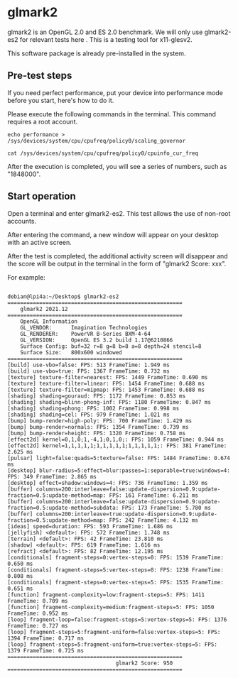# glmark2

glmark2 is an OpenGL 2.0 and ES 2.0 benchmark.
We will only use glmark2-es2 for relevant tests here . This is a testing tool for x11-glesv2. 

This software package is already pre-installed in the system.

## Pre-test steps

If you need perfect performance, put your device into performance mode before you start, here's how to do it.


Please execute the following commands in the terminal. This command requires a root account.
```
echo performance >  /sys/devices/system/cpu/cpufreq/policy0/scaling_governor 

cat /sys/devices/system/cpu/cpufreq/policy0/cpuinfo_cur_freq
```

After the execution is completed, you will see a series of numbers, such as "1848000".


## Start operation


Open a terminal and enter glmark2-es2. This test allows the use of non-root accounts.

After entering the command, a new window will appear on your desktop with an active screen.


After the test is completed, the additional activity screen will disappear and the score will be output in the terminal in the form of "glmark2 Score: xxx".


For example:

```

debian@lpi4a:~/Desktop$ glmark2-es2
=======================================================
    glmark2 2021.12
=======================================================
    OpenGL Information
    GL_VENDOR:      Imagination Technologies
    GL_RENDERER:    PowerVR B-Series BXM-4-64
    GL_VERSION:     OpenGL ES 3.2 build 1.17@6210866
    Surface Config: buf=32 r=8 g=8 b=8 a=8 depth=24 stencil=8
    Surface Size:   800x600 windowed
=======================================================
[build] use-vbo=false: FPS: 513 FrameTime: 1.949 ms
[build] use-vbo=true: FPS: 1367 FrameTime: 0.732 ms
[texture] texture-filter=nearest: FPS: 1449 FrameTime: 0.690 ms
[texture] texture-filter=linear: FPS: 1454 FrameTime: 0.688 ms
[texture] texture-filter=mipmap: FPS: 1453 FrameTime: 0.688 ms
[shading] shading=gouraud: FPS: 1172 FrameTime: 0.853 ms
[shading] shading=blinn-phong-inf: FPS: 1180 FrameTime: 0.847 ms
[shading] shading=phong: FPS: 1002 FrameTime: 0.998 ms
[shading] shading=cel: FPS: 979 FrameTime: 1.021 ms
[bump] bump-render=high-poly: FPS: 700 FrameTime: 1.429 ms
[bump] bump-render=normals: FPS: 1354 FrameTime: 0.739 ms
[bump] bump-render=height: FPS: 1320 FrameTime: 0.758 ms
[effect2d] kernel=0,1,0;1,-4,1;0,1,0;: FPS: 1059 FrameTime: 0.944 ms
[effect2d] kernel=1,1,1,1,1;1,1,1,1,1;1,1,1,1,1;: FPS: 381 FrameTime: 2.625 ms
[pulsar] light=false:quads=5:texture=false: FPS: 1484 FrameTime: 0.674 ms
[desktop] blur-radius=5:effect=blur:passes=1:separable=true:windows=4: FPS: 349 FrameTime: 2.865 ms
[desktop] effect=shadow:windows=4: FPS: 736 FrameTime: 1.359 ms
[buffer] columns=200:interleave=false:update-dispersion=0.9:update-fraction=0.5:update-method=map: FPS: 161 FrameTime: 6.211 ms
[buffer] columns=200:interleave=false:update-dispersion=0.9:update-fraction=0.5:update-method=subdata: FPS: 173 FrameTime: 5.780 ms
[buffer] columns=200:interleave=true:update-dispersion=0.9:update-fraction=0.5:update-method=map: FPS: 242 FrameTime: 4.132 ms
[ideas] speed=duration: FPS: 593 FrameTime: 1.686 ms
[jellyfish] <default>: FPS: 572 FrameTime: 1.748 ms
[terrain] <default>: FPS: 42 FrameTime: 23.810 ms
[shadow] <default>: FPS: 619 FrameTime: 1.616 ms
[refract] <default>: FPS: 82 FrameTime: 12.195 ms
[conditionals] fragment-steps=0:vertex-steps=0: FPS: 1539 FrameTime: 0.650 ms
[conditionals] fragment-steps=5:vertex-steps=0: FPS: 1238 FrameTime: 0.808 ms
[conditionals] fragment-steps=0:vertex-steps=5: FPS: 1535 FrameTime: 0.651 ms
[function] fragment-complexity=low:fragment-steps=5: FPS: 1411 FrameTime: 0.709 ms
[function] fragment-complexity=medium:fragment-steps=5: FPS: 1050 FrameTime: 0.952 ms
[loop] fragment-loop=false:fragment-steps=5:vertex-steps=5: FPS: 1376 FrameTime: 0.727 ms
[loop] fragment-steps=5:fragment-uniform=false:vertex-steps=5: FPS: 1394 FrameTime: 0.717 ms
[loop] fragment-steps=5:fragment-uniform=true:vertex-steps=5: FPS: 1379 FrameTime: 0.725 ms
=======================================================
                                  glmark2 Score: 950 
=======================================================

```